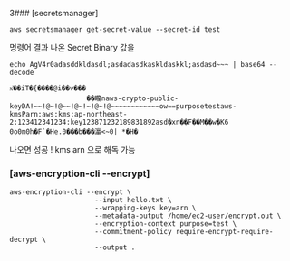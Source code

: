 3### [secretsmanager]
```
aws secretsmanager get-secret-value --secret-id test
```

명령어 결과 나온 Secret Binary 값을

```
echo AgV4r0adasddkldasdl;asdadasdkaskldaskkl;asdasd~~~ | base64 --decode
```

```
x҅��iT�{����@i��v���
                   ��矓naws-crypto-public-keyDA!~~!@~!@~~!@~!~!@~!@~~~~~~~~~~~~ow==purposetestaws-kmsParn:aws:kms:ap-northeast-2:123412341234:key123871232189831892asd�xn��F��M��w�K6
0o0m0h�F`�He.0���b���瀛<~0| *�H�
```

나오면 성공 ! kms arn 으로 해독 가능


### [aws-encryption-cli --encrypt]
```
aws-encryption-cli --encrypt \
                     --input hello.txt \
                     --wrapping-keys key=arn \
                     --metadata-output /home/ec2-user/encrypt.out \
                     --encryption-context purpose=test \
                     --commitment-policy require-encrypt-require-decrypt \
                     --output .
```
